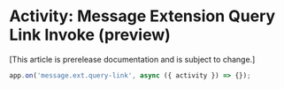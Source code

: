 # Activity: Message Extension Query Link Invoke (preview)

[This article is prerelease documentation and is subject to change.]

```typescript
app.on('message.ext.query-link', async ({ activity }) => {});
```